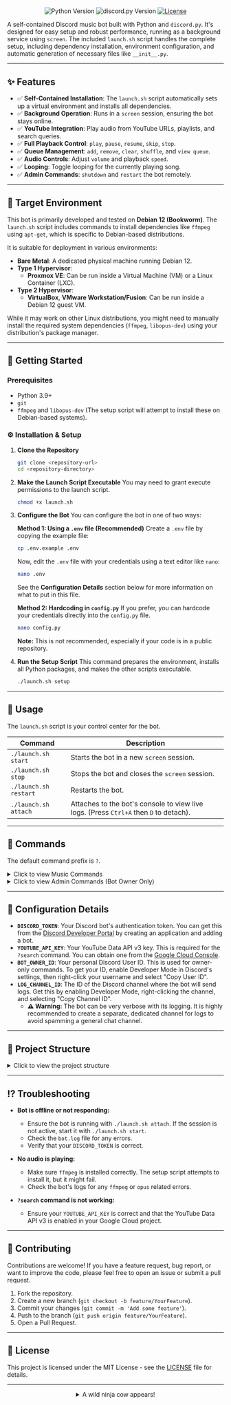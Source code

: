 <div align="center">
</pre>
</details>
</div>

# 

<p align="center">
  <img src="https://img.shields.io/badge/Python-3.9%2B-blue?style=for-the-badge&logo=python" alt="Python Version">
  <img src="https://img.shields.io/badge/discord.py-2.3.2-blue?style=for-the-badge&logo=discord" alt="discord.py Version">
  <a href="LICENSE"><img src="https://img.shields.io/badge/License-MIT-green?style=for-the-badge" alt="License"></a>
</p>

A self-contained Discord music bot built with Python and `discord.py`. It's designed for easy setup and robust performance, running as a background service using `screen`. The included `launch.sh` script handles the complete setup, including dependency installation, environment configuration, and automatic generation of necessary files like `__init__.py`.

---

## ✨ Features

- ✅ **Self-Contained Installation**: The `launch.sh` script automatically sets up a virtual environment and installs all dependencies.
- ✅ **Background Operation**: Runs in a `screen` session, ensuring the bot stays online.
- ✅ **YouTube Integration**: Play audio from YouTube URLs, playlists, and search queries.
- ✅ **Full Playback Control**: `play`, `pause`, `resume`, `skip`, `stop`.
- ✅ **Queue Management**: `add`, `remove`, `clear`, `shuffle`, and `view queue`.
- ✅ **Audio Controls**: Adjust `volume` and playback `speed`.
- ✅ **Looping**: Toggle looping for the currently playing song.
- ✅ **Admin Commands**: `shutdown` and `restart` the bot remotely.

---

## 🎯 Target Environment

This bot is primarily developed and tested on **Debian 12 (Bookworm)**. The `launch.sh` script includes commands to install dependencies like `ffmpeg` using `apt-get`, which is specific to Debian-based distributions.

It is suitable for deployment in various environments:
-   **Bare Metal**: A dedicated physical machine running Debian 12.
-   **Type 1 Hypervisor**:
    -   **Proxmox VE**: Can be run inside a Virtual Machine (VM) or a Linux Container (LXC).
-   **Type 2 Hypervisor**:
    -   **VirtualBox**, **VMware Workstation/Fusion**: Can be run inside a Debian 12 guest VM.

While it may work on other Linux distributions, you might need to manually install the required system dependencies (`ffmpeg`, `libopus-dev`) using your distribution's package manager.

---

## 🚀 Getting Started

### Prerequisites

- Python 3.9+
- `git`
- `ffmpeg` and `libopus-dev` (The setup script will attempt to install these on Debian-based systems).

### ⚙️ Installation & Setup

1.  **Clone the Repository**
    ```bash
    git clone <repository-url>
    cd <repository-directory>
    ```

2.  **Make the Launch Script Executable**
    You may need to grant execute permissions to the launch script.
    ```bash
    chmod +x launch.sh
    ```

3.  **Configure the Bot**
    You can configure the bot in one of two ways:

    **Method 1: Using a `.env` file (Recommended)**
    Create a `.env` file by copying the example file:
    ```bash
    cp .env.example .env
    ```
    Now, edit the `.env` file with your credentials using a text editor like `nano`:
    ```bash
    nano .env
    ```
    See the **Configuration Details** section below for more information on what to put in this file.

    **Method 2: Hardcoding in `config.py`**
    If you prefer, you can hardcode your credentials directly into the `config.py` file.
    ```bash
    nano config.py
    ```
    **Note:** This is not recommended, especially if your code is in a public repository.

4.  **Run the Setup Script**
    This command prepares the environment, installs all Python packages, and makes the other scripts executable.
    ```bash
    ./launch.sh setup
    ```

---

## 🤖 Usage

The `launch.sh` script is your control center for the bot.

| Command               | Description                                                              |
| --------------------- | ------------------------------------------------------------------------ |
| `./launch.sh start`   | Starts the bot in a new `screen` session.                                |
| `./launch.sh stop`    | Stops the bot and closes the `screen` session.                           |
| `./launch.sh restart` | Restarts the bot.                                                        |
| `./launch.sh attach`  | Attaches to the bot's console to view live logs. (Press `Ctrl+A` then `D` to detach). |

---

## 🎵 Commands

The default command prefix is `?`.

<details>
  <summary>Click to view Music Commands</summary>

| Command                          | Description                                      |
| -------------------------------- | ------------------------------------------------ |
| `?join`                          | Joins your current voice channel.                |
| `?leave`                         | Disconnects from the voice channel.              |
| `?search <query>`                | Searches YouTube for a song.                     |
| `?play <URL or search query>`    | Plays a song or adds it to the queue.            |
| `?playlist <URL>`                | Adds a YouTube playlist to the queue.            |
| `?queue`                         | Displays the current song queue.                 |
| `?skip`                          | Skips the current song.                          |
| `?stop`                          | Stops playback and clears the queue.             |
| `?pause`                         | Pauses the music.                                |
| `?resume`                        | Resumes the music.                               |
| `?clear`                         | Clears the song queue.                           |
| `?remove <song number>`          | Removes a specific song from the queue.          |
| `?nowplaying`                    | Shows the currently playing song.                |
| `?volume <0-200>`                | Sets the music volume.                           |
| `?loop`                          | Toggles looping for the current song.            |
| `?speedhigher` / `?speedlower`   | Increases or decreases the playback speed.       |
| `?shuffle`                       | Shuffles the song queue.                         |
</details>

<details>
  <summary>Click to view Admin Commands (Bot Owner Only)</summary>

| Command                             | Description                                      |
| ----------------------------------- | ------------------------------------------------ |
| `?fetch_and_set_cookies <URL>`      | Fetches and sets cookies for `yt-dlp`.           |
| `?shutdown`                         | Shuts down the bot.                              |
| `?restart`                         | Restarts the bot.                                |
</details>

---

## 🔧 Configuration Details

-   **`DISCORD_TOKEN`**: Your Discord bot's authentication token. You can get this from the [Discord Developer Portal](https://discord.com/developers/applications) by creating an application and adding a bot.
-   **`YOUTUBE_API_KEY`**: Your YouTube Data API v3 key. This is required for the `?search` command. You can obtain one from the [Google Cloud Console](https://console.cloud.google.com/apis/library/youtube.googleapis.com).
-   **`BOT_OWNER_ID`**: Your personal Discord User ID. This is used for owner-only commands. To get your ID, enable Developer Mode in Discord's settings, then right-click your username and select "Copy User ID".
-   **`LOG_CHANNEL_ID`**: The ID of the Discord channel where the bot will send logs. Get this by enabling Developer Mode, right-clicking the channel, and selecting "Copy Channel ID".
    -   **⚠️ Warning:** The bot can be very verbose with its logging. It is highly recommended to create a separate, dedicated channel for logs to avoid spamming a general chat channel.

---

## 📁 Project Structure

<details>
  <summary>Click to view the project structure</summary>

```
.
├── cogs/               # Contains the command modules (cogs) for the bot
│   ├── admin.py
│   ├── music.py
│   └── ...
├── utils/              # Utility scripts and helper functions
│   └── ...
├── .env.example        # Example environment file
├── bot.py              # Main bot script
├── config.py           # Bot configuration loader
├── launch.sh           # Main script for managing the bot
├── requirements.txt    # Python dependencies
└── README.md           # This file
```
</details>

---

## ⁉️ Troubleshooting

-   **Bot is offline or not responding:**
    -   Ensure the bot is running with `./launch.sh attach`. If the session is not active, start it with `./launch.sh start`.
    -   Check the `bot.log` file for any errors.
    -   Verify that your `DISCORD_TOKEN` is correct.

-   **No audio is playing:**
    -   Make sure `ffmpeg` is installed correctly. The setup script attempts to install it, but it might fail.
    -   Check the bot's logs for any `ffmpeg` or `opus` related errors.

-   **`?search` command is not working:**
    -   Ensure your `YOUTUBE_API_KEY` is correct and that the YouTube Data API v3 is enabled in your Google Cloud project.

---

## 🤝 Contributing

Contributions are welcome! If you have a feature request, bug report, or want to improve the code, please feel free to open an issue or submit a pull request.

1.  Fork the repository.
2.  Create a new branch (`git checkout -b feature/YourFeature`).
3.  Commit your changes (`git commit -m 'Add some feature'`).
4.  Push to the branch (`git push origin feature/YourFeature`).
5.  Open a Pull Request.

---

## 📜 License

This project is licensed under the MIT License - see the [LICENSE](LICENSE) file for details.

---
<div align="center">
<details>
  <summary>A wild ninja cow appears!</summary>
<pre>
              ^__^
              (oo)\_______
             (__)\       )\/\
                 ||----w |
                 ||     ||
</pre>
</details>
</div>
